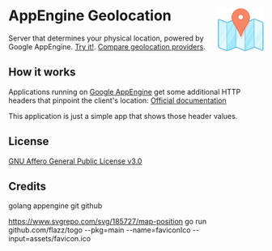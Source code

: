 # AppEngine Geolocation  [<img alt="resolve.rs logo" src="assets/favicon.svg" height="90" align="right" />](https://resolve.rs/)

Server that determines your physical location, powered by Google AppEngine.  <a href="">Try it!</a>.  <a href="https://resolve.rs/ip/geolocation.html">Compare geolocation providers</a>.


## How it works

Applications running on [Google AppEngine](https://cloud.google.com/appengine) get some additional HTTP headers that pinpoint the client's location: [Official documentation](https://cloud.google.com/appengine/docs/standard/go/reference/request-response-headers)

This application is just a simple app that shows those header values.

## License

[GNU Affero General Public License v3.0](LICENSE.txt)

## Credits

golang
appengine
git
github

https://www.svgrepo.com/svg/185727/map-position
go run github.com/flazz/togo --pkg=main --name=faviconIco --input=assets/favicon.ico
